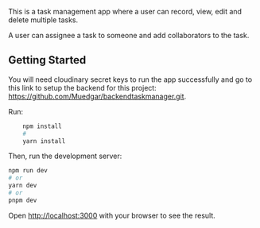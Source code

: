This is a task management app where a user can record, view, edit and delete multiple tasks.

A user can assignee a task to someone and add collaborators to the task.

## Getting Started

You will need cloudinary secret keys to run the app successfully and go to this link to setup the backend for this project: https://github.com/Muedgar/backendtaskmanager.git.

Run: 
```bash
    npm install
    #
    yarn install
``````
Then, run the development server:

```bash
npm run dev
# or
yarn dev
# or
pnpm dev
```

Open [http://localhost:3000](http://localhost:3000) with your browser to see the result.

